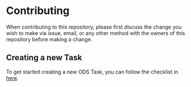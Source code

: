 # Contributing

When contributing to this repository, please first discuss the change you wish to make via issue,
email, or any other method with the owners of this repository before making a change. 

## Creating a new Task

To get started creating a new ODS Task, you can follow the checklist in [here](.github/PULL_REQUEST_TEMPLATE/ODS_TASK_PULL_REQUEST_TEMPLATE.md).
